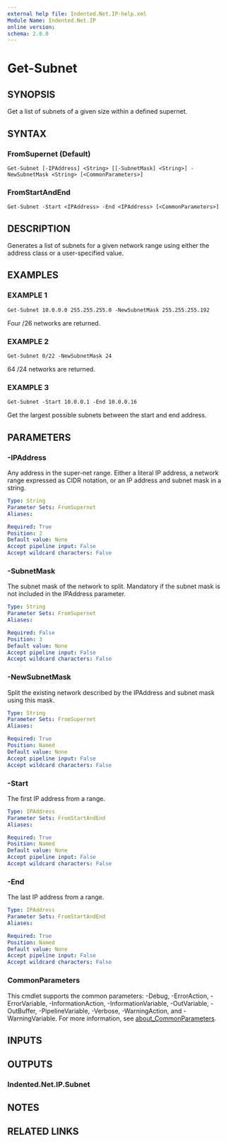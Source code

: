 ```yaml
---
external help file: Indented.Net.IP-help.xml
Module Name: Indented.Net.IP
online version:
schema: 2.0.0
---
```


# Get-Subnet

## SYNOPSIS
Get a list of subnets of a given size within a defined supernet.

## SYNTAX

### FromSupernet (Default)
```
Get-Subnet [-IPAddress] <String> [[-SubnetMask] <String>] -NewSubnetMask <String> [<CommonParameters>]
```

### FromStartAndEnd
```
Get-Subnet -Start <IPAddress> -End <IPAddress> [<CommonParameters>]
```

## DESCRIPTION
Generates a list of subnets for a given network range using either the address class or a user-specified value.

## EXAMPLES

### EXAMPLE 1
```
Get-Subnet 10.0.0.0 255.255.255.0 -NewSubnetMask 255.255.255.192
```

Four /26 networks are returned.

### EXAMPLE 2
```
Get-Subnet 0/22 -NewSubnetMask 24
```

64 /24 networks are returned.

### EXAMPLE 3
```
Get-Subnet -Start 10.0.0.1 -End 10.0.0.16
```

Get the largest possible subnets between the start and end address.

## PARAMETERS

### -IPAddress
Any address in the super-net range.
Either a literal IP address, a network range expressed as CIDR notation, or an IP address and subnet mask in a string.

```yaml
Type: String
Parameter Sets: FromSupernet
Aliases:

Required: True
Position: 2
Default value: None
Accept pipeline input: False
Accept wildcard characters: False
```

### -SubnetMask
The subnet mask of the network to split.
Mandatory if the subnet mask is not included in the IPAddress parameter.

```yaml
Type: String
Parameter Sets: FromSupernet
Aliases:

Required: False
Position: 3
Default value: None
Accept pipeline input: False
Accept wildcard characters: False
```

### -NewSubnetMask
Split the existing network described by the IPAddress and subnet mask using this mask.

```yaml
Type: String
Parameter Sets: FromSupernet
Aliases:

Required: True
Position: Named
Default value: None
Accept pipeline input: False
Accept wildcard characters: False
```

### -Start
The first IP address from a range.

```yaml
Type: IPAddress
Parameter Sets: FromStartAndEnd
Aliases:

Required: True
Position: Named
Default value: None
Accept pipeline input: False
Accept wildcard characters: False
```

### -End
The last IP address from a range.

```yaml
Type: IPAddress
Parameter Sets: FromStartAndEnd
Aliases:

Required: True
Position: Named
Default value: None
Accept pipeline input: False
Accept wildcard characters: False
```

### CommonParameters
This cmdlet supports the common parameters: -Debug, -ErrorAction, -ErrorVariable, -InformationAction, -InformationVariable, -OutVariable, -OutBuffer, -PipelineVariable, -Verbose, -WarningAction, and -WarningVariable. For more information, see [about_CommonParameters](http://go.microsoft.com/fwlink/?LinkID=113216).

## INPUTS

## OUTPUTS

### Indented.Net.IP.Subnet
## NOTES

## RELATED LINKS
